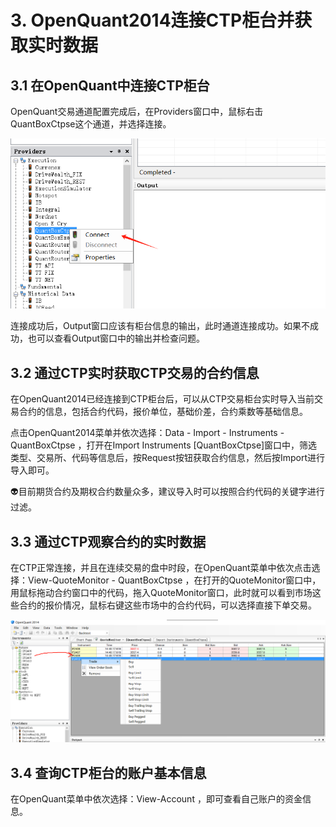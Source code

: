 # 3. OpenQuant2014连接CTP柜台并获取实时数据

## 3.1 在OpenQuant中连接CTP柜台

OpenQuant交易通道配置完成后，在Providers窗口中，鼠标右击QuantBoxCtpse这个通道，并选择连接。

 ![](/assets/oq_providers_QuantBoxCTPse_Connect.png)

连接成功后，Output窗口应该有柜台信息的输出，此时通道连接成功。如果不成功，也可以查看Output窗口中的输出并检查问题。





## 3.2 通过CTP实时获取CTP交易的合约信息

在OpenQuant2014已经连接到CTP柜台后，可以从CTP交易柜台实时导入当前交易合约的信息，包括合约代码，报价单位，基础价差，合约乘数等基础信息。

点击OpenQuant2014菜单并依次选择：Data - Import - Instruments - QuantBoxCtpse ，打开在Import Instruments [QuantBoxCtpse]窗口中，筛选类型、交易所、代码等信息后，按Request按钮获取合约信息，然后按Import进行导入即可。

👽目前期货合约及期权合约数量众多，建议导入时可以按照合约代码的关键字进行过滤。







## 3.3 通过CTP观察合约的实时数据

在CTP正常连接，并且在连续交易的盘中时段，在OpenQuant菜单中依次点击选择：View-QuoteMonitor - QuantBoxCtpse ，在打开的QuoteMonitor窗口中， 用鼠标拖动合约窗口中的代码，拖入QuoteMonitor窗口，此时就可以看到市场这些合约的报价情况，鼠标右键这些市场中的合约代码，可以选择直接下单交易。

![](/assets/oq_providers_QuantBoxCTPse_QuoteMonitor.png)



## 3.4 查询CTP柜台的账户基本信息

在OpenQuant菜单中依次选择：View-Account ，即可查看自己账户的资金信息。



 







